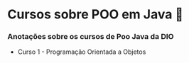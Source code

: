# Cursos sobre POO em Java  📝
### Anotações sobre os cursos de Poo Java da DIO
- Curso 1 - Programação Orientada a Objetos

